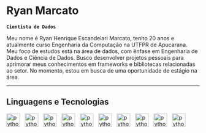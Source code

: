 # Ryan Marcato 

**`Cientista de Dados`**

Meu nome é Ryan Henrique Escandelari Marcato, tenho 20 anos e atualmente curso Engenharia da Computação na UTFPR de Apucarana. Meu foco de estudos está na área de dados, com ênfase em Engenharia de Dados e Ciência de Dados. Busco desenvolver projetos pessoais para aprimorar meus conhecimentos em frameworks e bibliotecas relacionadas ao setor. No momento, estou em busca de uma oportunidade de estágio na área.

---

## Linguagens e Tecnologias
<img
  align="left"
  alt="python"
  title="python"
  width="35px"
  style="padding-right: 10px"
  src="https://cdn.jsdelivr.net/gh/devicons/devicon@latest/icons/linux/linux-original.svg"
/>
<img
  align="left"
  alt="python"
  title="python"
  width="35px"
  style="padding-right: 10px"
  src="https://cdn.jsdelivr.net/gh/devicons/devicon@latest/icons/anaconda/anaconda-original-wordmark.svg"
/>
<img
  align="left"
  alt="python"
  title="python"
  width="35px"
  style="padding-right: 10px"
  src="https://cdn.jsdelivr.net/gh/devicons/devicon@latest/icons/python/python-original.svg"
/>
<img
  align="left"
  alt="python"
  title="python"
  width="35px"
  style="padding-right: 10px"
  src="https://cdn.jsdelivr.net/gh/devicons/devicon@latest/icons/jupyter/jupyter-original.svg"
/>
<img
  align="left"
  alt="python"
  title="python"
  width="35px"
  style="padding-right: 10px"
  src="https://cdn.jsdelivr.net/gh/devicons/devicon@latest/icons/pandas/pandas-plain-wordmark.svg"
/>
<img
  align="left"
  alt="python"
  title="python"
  width="35px"
  style="padding-right: 10px"
  src="https://cdn.jsdelivr.net/gh/devicons/devicon@latest/icons/matplotlib/matplotlib-original-wordmark.svg"
/>
<img
  align="left"
  alt="python"
  title="python"
  width="35px"
  style="padding-right: 10px"
  src="https://cdn.jsdelivr.net/gh/devicons/devicon@latest/icons/scikitlearn/scikitlearn-original.svg"
/>
<img
  align="left"
  alt="python"
  title="python"
  width="35px"
  style="padding-right: 10px"
  src="https://cdn.jsdelivr.net/gh/devicons/devicon@latest/icons/pytorch/pytorch-plain-wordmark.svg"
/>
<img
  align="left"
  alt="python"
  title="python"
  width="35px"
  style="padding-right: 10px"
  src="https://cdn.jsdelivr.net/gh/devicons/devicon@latest/icons/sqlalchemy/sqlalchemy-original-wordmark.svg"
/>
<img
  align="left"
  alt="python"
  title="python"
  width="35px"
  style="padding-right: 10px"
  src="https://cdn.jsdelivr.net/gh/devicons/devicon@latest/icons/mysql/mysql-original-wordmark.svg"
/>


